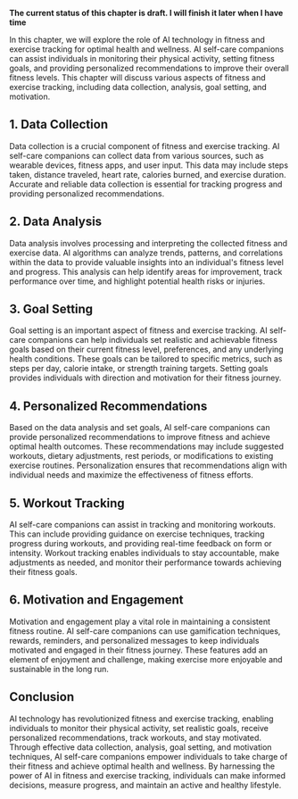**The current status of this chapter is draft. I will finish it later when I have time**

In this chapter, we will explore the role of AI technology in fitness and exercise tracking for optimal health and wellness. AI self-care companions can assist individuals in monitoring their physical activity, setting fitness goals, and providing personalized recommendations to improve their overall fitness levels. This chapter will discuss various aspects of fitness and exercise tracking, including data collection, analysis, goal setting, and motivation.

**1. Data Collection**
----------------------

Data collection is a crucial component of fitness and exercise tracking. AI self-care companions can collect data from various sources, such as wearable devices, fitness apps, and user input. This data may include steps taken, distance traveled, heart rate, calories burned, and exercise duration. Accurate and reliable data collection is essential for tracking progress and providing personalized recommendations.

**2. Data Analysis**
--------------------

Data analysis involves processing and interpreting the collected fitness and exercise data. AI algorithms can analyze trends, patterns, and correlations within the data to provide valuable insights into an individual's fitness level and progress. This analysis can help identify areas for improvement, track performance over time, and highlight potential health risks or injuries.

**3. Goal Setting**
-------------------

Goal setting is an important aspect of fitness and exercise tracking. AI self-care companions can help individuals set realistic and achievable fitness goals based on their current fitness level, preferences, and any underlying health conditions. These goals can be tailored to specific metrics, such as steps per day, calorie intake, or strength training targets. Setting goals provides individuals with direction and motivation for their fitness journey.

**4. Personalized Recommendations**
-----------------------------------

Based on the data analysis and set goals, AI self-care companions can provide personalized recommendations to improve fitness and achieve optimal health outcomes. These recommendations may include suggested workouts, dietary adjustments, rest periods, or modifications to existing exercise routines. Personalization ensures that recommendations align with individual needs and maximize the effectiveness of fitness efforts.

**5. Workout Tracking**
-----------------------

AI self-care companions can assist in tracking and monitoring workouts. This can include providing guidance on exercise techniques, tracking progress during workouts, and providing real-time feedback on form or intensity. Workout tracking enables individuals to stay accountable, make adjustments as needed, and monitor their performance towards achieving their fitness goals.

**6. Motivation and Engagement**
--------------------------------

Motivation and engagement play a vital role in maintaining a consistent fitness routine. AI self-care companions can use gamification techniques, rewards, reminders, and personalized messages to keep individuals motivated and engaged in their fitness journey. These features add an element of enjoyment and challenge, making exercise more enjoyable and sustainable in the long run.

**Conclusion**
--------------

AI technology has revolutionized fitness and exercise tracking, enabling individuals to monitor their physical activity, set realistic goals, receive personalized recommendations, track workouts, and stay motivated. Through effective data collection, analysis, goal setting, and motivation techniques, AI self-care companions empower individuals to take charge of their fitness and achieve optimal health and wellness. By harnessing the power of AI in fitness and exercise tracking, individuals can make informed decisions, measure progress, and maintain an active and healthy lifestyle.
